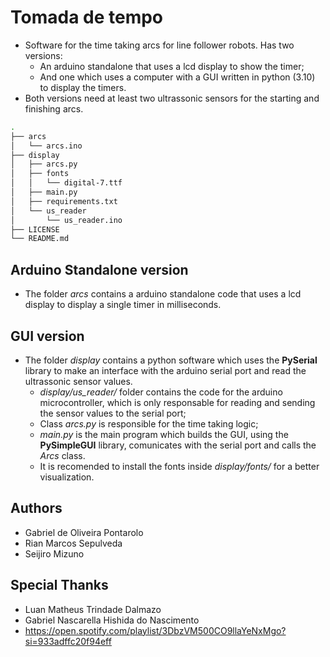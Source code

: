 # Tomada de tempo

* Software for the time taking arcs for line follower robots. Has two versions:
  * An arduino standalone that uses a lcd display to show the timer;
  * And one which uses a computer with a GUI written in python (3.10) to display the timers.
* Both versions need at least two ultrassonic sensors for the starting and finishing arcs.

```bash
.
├── arcs
│   └── arcs.ino
├── display
│   ├── arcs.py
│   ├── fonts
│   │   └── digital-7.ttf
│   ├── main.py
│   ├── requirements.txt
│   └── us_reader
│       └── us_reader.ino
├── LICENSE
└── README.md
```

## Arduino Standalone version
* The folder *arcs* contains a arduino standalone code that uses a lcd display to display a single timer in milliseconds.

## GUI version
* The folder *display* contains a python software which uses the **PySerial** library to make an interface with the arduino serial port and read the ultrassonic sensor values. 
  * *display/us_reader/* folder contains the code for the arduino microcontroller, which is only responsable for reading and sending the sensor values to the serial port;
  * Class *arcs.py* is responsible for the time taking logic;
  * *main.py* is the main program which builds the GUI, using the **PySimpleGUI** library, comunicates with the serial port and calls the *Arcs* class.
  * It is recomended to install the fonts inside *display/fonts/* for a better visualization.

## Authors
* Gabriel de Oliveira Pontarolo
* Rian Marcos Sepulveda
* Seijiro Mizuno

## Special Thanks
* Luan Matheus Trindade Dalmazo
* Gabriel Nascarella Hishida do Nascimento
* https://open.spotify.com/playlist/3DbzVM500CO9llaYeNxMgo?si=933adffc20f94eff